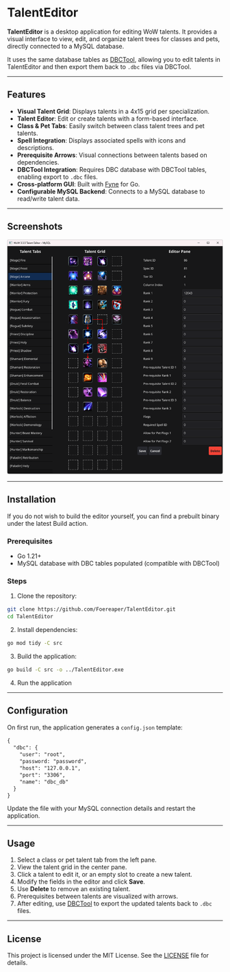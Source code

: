 # TalentEditor

**TalentEditor** is a desktop application for editing WoW talents. It provides a visual interface to view, edit, and organize talent trees for classes and pets, directly connected to a MySQL database.

It uses the same database tables as [DBCTool](https://github.com/Foereaper/DBCTool), allowing you to edit talents in TalentEditor and then export them back to `.dbc` files via DBCTool.

---

## Features

* **Visual Talent Grid**: Displays talents in a 4x15 grid per specialization.
* **Talent Editor**: Edit or create talents with a form-based interface.
* **Class & Pet Tabs**: Easily switch between class talent trees and pet talents.
* **Spell Integration**: Displays associated spells with icons and descriptions.
* **Prerequisite Arrows**: Visual connections between talents based on dependencies.
* **DBCTool Integration**: Requires DBC database with DBCTool tables, enabling export to `.dbc` files.
* **Cross-platform GUI**: Built with [Fyne](https://fyne.io/) for Go.
* **Configurable MySQL Backend**: Connects to a MySQL database to read/write talent data.

---

## Screenshots

![TalentEditor Main Window](./doc/TalentEditor.png)

---

## Installation

If you do not wish to build the editor yourself, you can find a prebuilt binary under the latest Build action.

### Prerequisites

* Go 1.21+
* MySQL database with DBC tables populated (compatible with DBCTool)

### Steps

1. Clone the repository:

```bash
git clone https://github.com/Foereaper/TalentEditor.git
cd TalentEditor
```

2. Install dependencies:

```bash
go mod tidy -C src
```

3. Build the application:

```bash
go build -C src -o ../TalentEditor.exe
```

4. Run the application

---

## Configuration

On first run, the application generates a `config.json` template:

```
{
  "dbc": {
    "user": "root",
    "password: "password",
    "host": "127.0.0.1",
    "port": "3306",
    "name": "dbc_db"
  }
}
```

Update the file with your MySQL connection details and restart the application.

---

## Usage

1. Select a class or pet talent tab from the left pane.
2. View the talent grid in the center pane.
3. Click a talent to edit it, or an empty slot to create a new talent.
4. Modify the fields in the editor and click **Save**.
5. Use **Delete** to remove an existing talent.
6. Prerequisites between talents are visualized with arrows.
7. After editing, use [DBCTool](https://github.com/Foereaper/DBCTool) to export the updated talents back to `.dbc` files.

---

## License

This project is licensed under the MIT License. See the [LICENSE](LICENSE) file for details.
